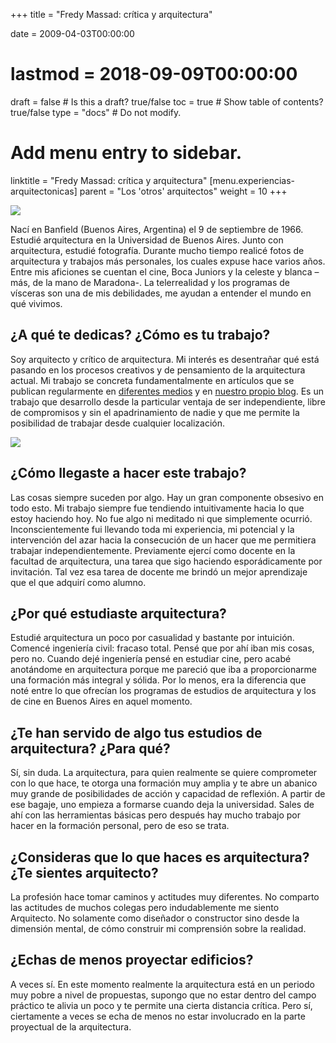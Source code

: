 +++
title = "Fredy Massad: crítica y arquitectura"

date = 2009-04-03T00:00:00
# lastmod = 2018-09-09T00:00:00

draft = false  # Is this a draft? true/false
toc = true  # Show table of contents? true/false
type = "docs"  # Do not modify.

# Add menu entry to sidebar.
linktitle = "Fredy Massad: crítica y arquitectura"
[menu.experiencias-arquitectonicas]
  parent = "Los 'otros' arquitectos"
  weight = 10
+++

![](/img/post/otros-arquitectos/fredy-massad/caratula_fredy.png)

Nací en Banfield (Buenos Aires, Argentina) el 9 de septiembre de 1966. Estudié arquitectura en la Universidad de Buenos Aires. Junto con arquitectura, estudié fotografía. Durante mucho tiempo realicé fotos de arquitectura y trabajos más personales, los cuales expuse hace varios años. Entre mis aficiones se cuentan el cine, Boca Juniors y la celeste y blanca –más, de la mano de Maradona-. La telerrealidad y los programas de vísceras son una de mis debilidades, me ayudan a entender el mundo en qué vivimos.

## ¿A qué te dedicas? ¿Cómo es tu trabajo?

Soy arquitecto y crítico de arquitectura. Mi interés es desentrañar qué está pasando en los procesos creativos y de pensamiento de la arquitectura actual. Mi trabajo se concreta fundamentalmente en artículos que se publican regularmente en [diferentes medios](https://abcblogs.abc.es/viga-en-el-ojo/) y en [nuestro propio blog](http://www.btbwarchitecture.com/). Es un trabajo que desarrollo desde la particular ventaja de ser independiente, libre de compromisos y sin el apadrinamiento de nadie y que me permite la posibilidad de trabajar desde cualquier localización.

![](/img/post/otros-arquitectos/fredy-massad/libros_fredy_massad.jpg)

## ¿Cómo llegaste a hacer este trabajo?

Las cosas siempre suceden por algo. Hay un gran componente obsesivo en todo esto. Mi trabajo siempre fue tendiendo intuitivamente hacia lo que estoy haciendo hoy. No fue algo ni meditado ni que simplemente ocurrió. Inconscientemente fui llevando toda mi experiencia, mi potencial y la intervención del azar hacia la consecución de un hacer que me permitiera trabajar independientemente. Previamente ejercí como docente en la facultad de arquitectura, una tarea que sigo haciendo esporádicamente por invitación. Tal vez esa tarea de docente me brindó un mejor aprendizaje que el que adquirí como alumno.

## ¿Por qué estudiaste arquitectura?

Estudié arquitectura un poco por casualidad y bastante por intuición. Comencé ingeniería civil: fracaso total. Pensé que por ahí iban mis cosas, pero no. Cuando dejé ingeniería pensé en estudiar cine, pero acabé anotándome en arquitectura porque me pareció que iba a proporcionarme una formación más integral y sólida. Por lo menos, era la diferencia que noté entre lo que ofrecían los programas de estudios de arquitectura y los de cine en Buenos Aires en aquel momento.

## ¿Te han servido de algo tus estudios de arquitectura? ¿Para qué?

Sí, sin duda. La arquitectura, para quien realmente se quiere comprometer con lo que hace, te otorga una formación muy amplia y te abre un abanico muy grande de posibilidades de acción y capacidad de reflexión. A partir de ese bagaje, uno empieza a formarse cuando deja la universidad. Sales de ahí con las herramientas básicas pero después hay mucho trabajo por hacer en la formación personal, pero de eso se trata.

## ¿Consideras que lo que haces es arquitectura? ¿Te sientes arquitecto?

La profesión hace tomar caminos y actitudes muy diferentes. No comparto las actitudes de muchos colegas pero indudablemente me siento Arquitecto. No solamente como diseñador o constructor sino desde la dimensión mental, de cómo construir mi comprensión sobre la realidad.

## ¿Echas de menos proyectar edificios?

A veces sí. En este momento realmente la arquitectura está en un periodo muy pobre a nivel de propuestas, supongo que no estar dentro del campo práctico te alivia un poco y te permite una cierta distancia crítica. Pero sí, ciertamente a veces se echa de menos no estar involucrado en la parte proyectual de la arquitectura.
